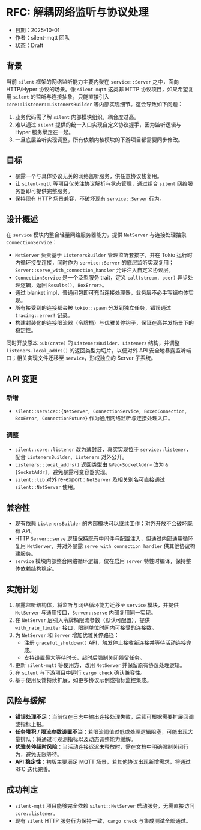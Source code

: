 # RFC: 解耦网络监听与协议处理

- 日期：2025-10-01
- 作者：silent-mqtt 团队
- 状态：Draft

## 背景

当前 `silent` 框架的网络监听能力主要内聚在 `service::Server` 之中，面向 HTTP/Hyper 协议的场景。像 `silent-mqtt` 这类非 HTTP 协议项目，如果希望复用 `silent` 的监听与连接抽象，只能直接引入 `core::listener::ListenersBuilder` 等内部实现细节。这会导致如下问题：

1. 业务代码需了解 `silent` 内部模块组织，耦合度过高。
2. 难以通过 `silent` 提供的统一入口实现自定义协议握手，因为监听逻辑与 Hyper 服务绑定在一起。
3. 一旦底层监听实现调整，所有依赖内核模块的下游项目都需要同步修改。

## 目标

- 暴露一个与具体协议无关的网络监听服务，供任意协议栈复用。
- 让 `silent-mqtt` 等项目仅关注协议解析与状态管理，通过组合 `silent` 网络服务器即可提供完整服务。
- 保持现有 HTTP 场景兼容，不破坏现有 `service::Server` 行为。

## 设计概述

在 `service` 模块内整合轻量网络服务器能力，提供 `NetServer` 与连接处理抽象 `ConnectionService`：

- `NetServer` 负责基于 `ListenersBuilder` 管理监听套接字，并在 Tokio 运行时内循环接受连接，同时作为 `service::Server` 的底层监听实现复用；`Server::serve_with_connection_handler` 允许注入自定义协议层。
- `ConnectionService` 是一个泛型服务 trait，定义 `call(stream, peer)` 异步处理逻辑，返回 `Result<(), BoxError>`。
- 通过 blanket impl，普通闭包即可充当连接处理器，业务层不必手写结构体实现。
- 所有接受到的连接都会被 `tokio::spawn` 分发到独立任务，错误通过 `tracing::error!` 记录。
- 构建封装化的连接限流器（令牌桶）与优雅关停钩子，保证在高并发场景下的稳定性。

同时开放原本 `pub(crate)` 的 `ListenersBuilder`、`Listeners` 结构，并调整 `listeners.local_addrs()` 的返回类型为切片，以便对外 API 安全地暴露监听端口；相关实现文件迁移至 `service`，形成独立的 Server 子系统。

## API 变更

### 新增

- `silent::service::{NetServer, ConnectionService, BoxedConnection, BoxError, ConnectionFuture}` 作为通用网络监听与连接处理入口。

### 调整

- `silent::core::listener` 改为薄封装，真实实现位于 `service::listener`，配合 `ListenersBuilder`、`Listeners` 对外公开。
- `Listeners::local_addrs()` 返回类型由 `&Vec<SocketAddr>` 改为 `&[SocketAddr]`，避免暴露可变容器实现。
- `silent::lib` 对外 re-export：`NetServer` 及相关别名可直接通过 `silent::NetServer` 使用。

## 兼容性

- 现有依赖 `ListenersBuilder` 的内部模块可以继续工作；对外开放不会破坏既有 API。
- HTTP `Server::serve` 逻辑保持既有中间件与配置注入，但通过内部通用循环复用 `NetServer`，并对外暴露 `serve_with_connection_handler` 供其他协议构建服务。
- `service` 模块内部整合网络循环逻辑，仅在启用 `server` 特性时编译，保持整体依赖结构稳定。

## 实施计划

1. 暴露监听结构体，将监听与网络循环能力迁移至 `service` 模块，并提供 `NetServer` 与通用接口，`Server::serve` 内部复用同一实现。
2. 在 `NetServer` 层引入令牌桶限流参数（默认可配置），提供 `with_rate_limiter` 接口，限制单位时间内可接受的连接数。
3. 为 `NetServer` 和 `Server` 增加优雅关停路径：
   - 注册 `graceful_shutdown()` API，触发停止接收新连接并等待活动连接完成。
   - 支持设置最大等待时长，超时后强制关闭残留任务。
4. 更新 `silent-mqtt` 等使用方，改用 `NetServer` 并保留原有协议处理逻辑。
5. 在 `silent` 与下游项目中运行 `cargo check` 确认兼容性。
6. 基于使用反馈持续扩展，如更多协议示例或指标监控集成。

## 风险与缓解

- **错误处理不足**：当前仅在日志中输出连接处理失败，后续可根据需要扩展回调或指标上报。
- **任务堆积 / 限流参数设置不当**：若限流阈值过低或处理逻辑阻塞，可能出现大量排队；将通过可观测指标以及动态调整能力缓解。
- **优雅关停超时风险**：当活动连接迟迟未释放时，需在文档中明确强制关闭行为，避免无限等待。
- **API 稳定性**：初版主要满足 MQTT 场景，若其他协议出现新增需求，将通过 RFC 迭代完善。

## 成功判定

- `silent-mqtt` 项目能够完全依赖 `silent::NetServer` 启动服务，无需直接访问 `core::listener`。
- 现有 `silent` HTTP 服务行为保持一致，`cargo check` 与集成测试全部通过。
